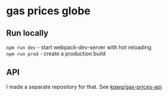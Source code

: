 # gas prices globe


## Run locally

`npm run dev` - start webpack-dev-server with hot reloading<br>
`npm run prod` - create a production build

## API
I made a separate repository for that. See [kqwq/gas-prices-api](https://github.com/kqwq/gas-price-api)

